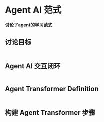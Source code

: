# Agent AI 范式



**讨论了agent的学习范式**





## 讨论目标



![]()






## Agent AI 交互闭环




![]()






##  Agent Transformer Definition




![]()





## 构建  Agent Transformer 步骤




![]()



